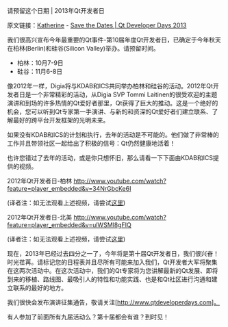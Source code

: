 请预留这个日期 | 2013年Qt开发者日

原文链接：[Katherine](https://blog.qt.digia.com/blog/author/kabarrios/) - [Save the Dates | Qt Developer Days 2013](http://blog.qt.digia.com/blog/2013/04/05/save-the-dates-qt-developer-days-2013/)

我们很高兴宣布今年最重要的Qt事件-第10届年度Qt开发者日，已确定于今年秋天在柏林(Berlin)和硅谷(Silicon Valley)举办。请预留时间。

* 柏林：10月7-9日
* 硅谷：11月6-8日

像2012年一样，Digia将与KDAB和ICS共同举办柏林和硅谷的活动。2012年Qt开发者日是一个非常精彩的活动，从Digia SVP Tommi Laitinen的很受欢迎的主题演讲和到场的许多热情的Qt爱好者那里，Qt获得了巨大的推动。这是一个绝好的机会，您可以听到Qt专家第一手演讲、与新的和资深的Qt爱好者们建立联系、了解最好的跨平台开发框架的光明未来。

如果没有KDAB和ICS的计划和执行，去年的活动是不可能的。他们做了非常棒的工作并且带领社区一起给出了积极的信号：Qt仍然健康地活着！

也许您错过了去年的活动，或是你只想怀旧，那么请看一下下面由KDAB和ICS提供的视频。

2012年Qt开发者日-柏林
http://www.youtube.com/watch?feature=player_embedded&v=34NrGbcKe6I

(译者注：如无法观看上述视频，请尝试[这里](http://v.youku.com/v_show/id_XNTM5NDA1NjUy.html))

2012年Qt开发者日-北美
http://www.youtube.com/watch?feature=player_embedded&v=ulWSMl8gFIQ

(译者注：如无法观看上述视频，请尝试[这里](http://v.youku.com/v_show/id_XNTM5NDA3Mjc2.html))

现在，2013年已经过去四分之一了，今年将是第十届Qt开发者日，我们很兴奋！时光荏苒。请标记您的日程表并且尽所有可能来加入我们，Qt开发者大军将聚集在这两次活动中。在这次活动中，我们的Qt专家将为您讲解最新的Qt发展、即将到来的移植、路线图、最吸引人的特性和功能实践、也是和Qt社区进行沟通和建立联系的最好的地方。

我们很快会发布演讲征集通告，敬请关注[http://www.qtdeveloperdays.com]。

有人参加了前面所有九届活动么？第十届都会有谁？到时见！